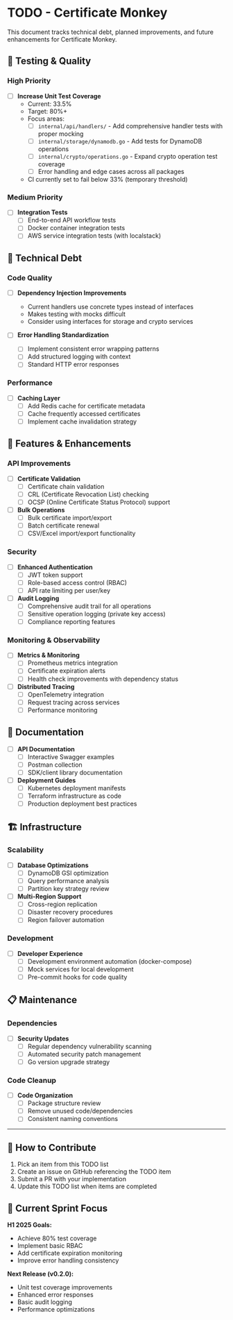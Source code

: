 # TODO - Certificate Monkey

This document tracks technical debt, planned improvements, and future enhancements for Certificate Monkey.

## 🧪 Testing & Quality

### High Priority
- [ ] **Increase Unit Test Coverage**
  - Current: 33.5%
  - Target: 80%+
  - Focus areas:
    - [ ] `internal/api/handlers/` - Add comprehensive handler tests with proper mocking
    - [ ] `internal/storage/dynamodb.go` - Add tests for DynamoDB operations
    - [ ] `internal/crypto/operations.go` - Expand crypto operation test coverage
    - [ ] Error handling and edge cases across all packages
  - CI currently set to fail below 33% (temporary threshold)

### Medium Priority
- [ ] **Integration Tests**
  - [ ] End-to-end API workflow tests
  - [ ] Docker container integration tests
  - [ ] AWS service integration tests (with localstack)

## 🔧 Technical Debt

### Code Quality
- [ ] **Dependency Injection Improvements**
  - Current handlers use concrete types instead of interfaces
  - Makes testing with mocks difficult
  - Consider using interfaces for storage and crypto services

- [ ] **Error Handling Standardization**
  - [ ] Implement consistent error wrapping patterns
  - [ ] Add structured logging with context
  - [ ] Standard HTTP error responses

### Performance
- [ ] **Caching Layer**
  - [ ] Add Redis cache for certificate metadata
  - [ ] Cache frequently accessed certificates
  - [ ] Implement cache invalidation strategy

## 🚀 Features & Enhancements

### API Improvements
- [ ] **Certificate Validation**
  - [ ] Certificate chain validation
  - [ ] CRL (Certificate Revocation List) checking
  - [ ] OCSP (Online Certificate Status Protocol) support

- [ ] **Bulk Operations**
  - [ ] Bulk certificate import/export
  - [ ] Batch certificate renewal
  - [ ] CSV/Excel import/export functionality

### Security
- [ ] **Enhanced Authentication**
  - [ ] JWT token support
  - [ ] Role-based access control (RBAC)
  - [ ] API rate limiting per user/key

- [ ] **Audit Logging**
  - [ ] Comprehensive audit trail for all operations
  - [ ] Sensitive operation logging (private key access)
  - [ ] Compliance reporting features

### Monitoring & Observability
- [ ] **Metrics & Monitoring**
  - [ ] Prometheus metrics integration
  - [ ] Certificate expiration alerts
  - [ ] Health check improvements with dependency status

- [ ] **Distributed Tracing**
  - [ ] OpenTelemetry integration
  - [ ] Request tracing across services
  - [ ] Performance monitoring

## 📖 Documentation

- [ ] **API Documentation**
  - [ ] Interactive Swagger examples
  - [ ] Postman collection
  - [ ] SDK/client library documentation

- [ ] **Deployment Guides**
  - [ ] Kubernetes deployment manifests
  - [ ] Terraform infrastructure as code
  - [ ] Production deployment best practices

## 🏗️ Infrastructure

### Scalability
- [ ] **Database Optimizations**
  - [ ] DynamoDB GSI optimization
  - [ ] Query performance analysis
  - [ ] Partition key strategy review

- [ ] **Multi-Region Support**
  - [ ] Cross-region replication
  - [ ] Disaster recovery procedures
  - [ ] Region failover automation

### Development
- [ ] **Developer Experience**
  - [ ] Development environment automation (docker-compose)
  - [ ] Mock services for local development
  - [ ] Pre-commit hooks for code quality

## 📋 Maintenance

### Dependencies
- [ ] **Security Updates**
  - [ ] Regular dependency vulnerability scanning
  - [ ] Automated security patch management
  - [ ] Go version upgrade strategy

### Code Cleanup
- [ ] **Code Organization**
  - [ ] Package structure review
  - [ ] Remove unused code/dependencies
  - [ ] Consistent naming conventions

---

## 📝 How to Contribute

1. Pick an item from this TODO list
2. Create an issue on GitHub referencing the TODO item
3. Submit a PR with your implementation
4. Update this TODO list when items are completed

## 🎯 Current Sprint Focus

**H1 2025 Goals:**
- Achieve 80% test coverage
- Implement basic RBAC
- Add certificate expiration monitoring
- Improve error handling consistency

**Next Release (v0.2.0):**
- Unit test coverage improvements
- Enhanced error responses
- Basic audit logging
- Performance optimizations
